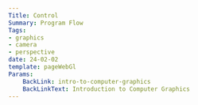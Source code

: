 ```yaml
---
Title: Control
Summary: Program Flow
Tags:
- graphics
- camera
- perspective
date: 24-02-02
template: pageWebGl
Params:
    BackLink: intro-to-computer-graphics
    BackLinkText: Introduction to Computer Graphics
---
```

